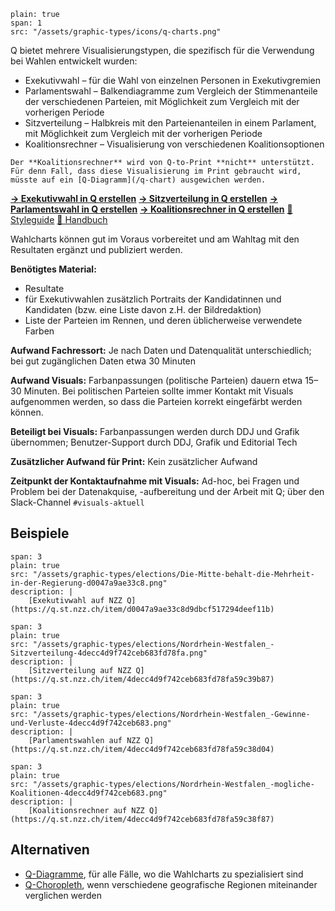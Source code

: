 ```image
plain: true
span: 1
src: "/assets/graphic-types/icons/q-charts.png"
```

Q bietet mehrere Visualisierungstypen, die spezifisch für die Verwendung bei Wahlen entwickelt wurden:

- Exekutivwahl – für die Wahl von einzelnen Personen in Exekutivgremien
- Parlamentswahl – Balkendiagramme zum Vergleich der Stimmenanteile der verschiedenen Parteien, mit Möglichkeit zum Vergleich mit der vorherigen Periode
- Sitzverteilung – Halbkreis mit den Parteienanteilen in einem Parlament, mit Möglichkeit zum Vergleich mit der vorherigen Periode
- Koalitionsrechner – Visualisierung von verschiedenen Koalitionsoptionen

```hint|warning
Der **Koalitionsrechner** wird von Q-to-Print **nicht** unterstützt.
Für denn Fall, dass diese Visualisierung im Print gebraucht wird, müsste auf ein [Q-Diagramm](/q-chart) ausgewichen werden.
```

[**→ Exekutivwahl in Q erstellen**](https://q.st.nzz.ch/editor/election_executive)
[**→ Sitzverteilung in Q erstellen**](https://q.st.nzz.ch/editor/election_seats)
[**→ Parlamentswahl in Q erstellen**](https://q.st.nzz.ch/editor/election_votes)
[**→ Koalitionsrechner in Q erstellen**](https://q.st.nzz.ch/editor/coalition_calculation)
[📖 Styleguide](/elections)
[🦮 Handbuch](https://wiki.nzzmg.ch/confluence/pages/viewpage.action?spaceKey=RED&title=Handbuch+Toolbox+Q#HandbuchToolboxQ-Resultatef%C3%BCreineWahlgrafikerfassenn)

Wahlcharts können gut im Voraus vorbereitet und am Wahltag mit den Resultaten ergänzt und publiziert werden.

**Benötigtes Material:** 
- Resultate
- für Exekutivwahlen zusätzlich Portraits der Kandidatinnen und Kandidaten (bzw. eine Liste davon z.H. der Bildredaktion)
- Liste der Parteien im Rennen, und deren üblicherweise verwendete Farben

**Aufwand Fachressort:** Je nach Daten und Datenqualität unterschiedlich; bei gut zugänglichen Daten etwa 30 Minuten

**Aufwand Visuals:** Farbanpassungen (politische Parteien) dauern etwa 15–30 Minuten.
Bei politischen Parteien sollte immer Kontakt mit Visuals aufgenommen werden, so dass die Parteien korrekt eingefärbt werden können.

**Beteiligt bei Visuals:** Farbanpassungen werden durch DDJ und Grafik übernommen; Benutzer-Support durch DDJ, Grafik und Editorial Tech

**Zusätzlicher Aufwand für Print:** Kein zusätzlicher Aufwand

**Zeitpunkt der Kontaktaufnahme mit Visuals:** Ad-hoc, bei Fragen und Problem bei der Datenakquise, -aufbereitung und der Arbeit mit Q; über den Slack-Channel `#visuals-aktuell`

## Beispiele
```image
span: 3
plain: true
src: "/assets/graphic-types/elections/Die-Mitte-behalt-die-Mehrheit-in-der-Regierung-d0047a9ae33c8.png"
description: |
	[Exekutivwahl auf NZZ Q](https://q.st.nzz.ch/item/d0047a9ae33c8d9dbcf517294deef11b)
```

```image
span: 3
plain: true
src: "/assets/graphic-types/elections/Nordrhein-Westfalen_-Sitzverteilung-4decc4d9f742ceb683fd78fa.png"
description: |
	[Sitzverteilung auf NZZ Q](https://q.st.nzz.ch/item/4decc4d9f742ceb683fd78fa59c39b87)
```

```image
span: 3
plain: true
src: "/assets/graphic-types/elections/Nordrhein-Westfalen_-Gewinne-und-Verluste-4decc4d9f742ceb683.png"
description: |
	[Parlamentswahlen auf NZZ Q](https://q.st.nzz.ch/item/4decc4d9f742ceb683fd78fa59c38d04)
```

```image
span: 3
plain: true
src: "/assets/graphic-types/elections/Nordrhein-Westfalen_-mogliche-Koalitionen-4decc4d9f742ceb683.png"
description: |
	[Koalitionsrechner auf NZZ Q](https://q.st.nzz.ch/item/4decc4d9f742ceb683fd78fa59c38f87)
```

## Alternativen
- [Q-Diagramme](/q-chart), für alle Fälle, wo die Wahlcharts zu spezialisiert sind
- [Q-Choropleth](/q-choropleth), wenn verschiedene geografische Regionen miteinander verglichen werden